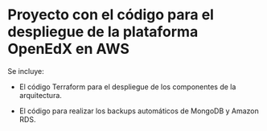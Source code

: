 # Proyecto con el código para el despliegue de la plataforma OpenEdX en AWS

Se incluye:

* El código Terraform para el despliegue de los componentes de la arquitectura.

* El código para realizar los backups automáticos de MongoDB y Amazon RDS.
